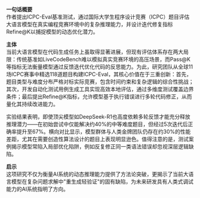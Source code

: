 **一句话概要**  
作者提出ICPC-Eval基准测试，通过国际大学生程序设计竞赛（ICPC）题目评估大语言模型在真实编程竞赛环境中的复杂推理能力，并设计迭代修复指标Refine@K以捕捉模型的动态优化潜力。

**主体**  
当前大语言模型在代码生成任务上虽取得显著进展，但现有评估体系存在两大局限：传统基准如LiveCodeBench难以模拟真实竞赛环境的高压场景，而Pass@K等指标无法衡量模型通过反馈迭代优化代码的反思能力。为此，研究团队从全球11场ICPC赛事中精选118道题目构建ICPC-Eval，其核心价值在于三重创新：首先，题目类型与难度分布严格对标实际竞赛，包含时间约束和复杂逻辑的综合性挑战；其次，开发自动化测试用例生成工具实现高效本地评估，通过多维度测试覆盖边界条件；最后提出Refine@K指标，允许模型基于执行错误进行多轮代码修正，从而量化其持续改进能力。

实验结果表明，即使顶尖模型如DeepSeek-R1也高度依赖多轮反馈才能充分释放推理潜力——在初始尝试中仅能解决约40%的中等难度题目，但经过5次迭代后正确率提升至67%。横向对比显示，模型群体与人类金牌团队仍存在约30%的性能差距，尤其在需要创造性算法设计的题目上表现明显逊色。值得注意的是，测试案例揭示模型常陷入局部优化陷阱，例如反复修正同一类语法错误却忽视深层逻辑缺陷。

**启示**  
这项研究不仅为衡量AI系统的动态推理能力提供了方法论突破，更揭示了当前大语言模型在复杂问题求解中"重生成轻验证"的固有缺陷，为未来研发具有人类式调试能力的AI系统指明了方向。